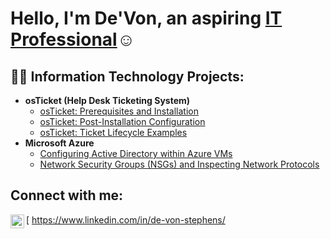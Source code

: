 <h1>Hello, I'm De'Von, an aspiring <a href="https://www.linkedin.com/in/de-von-stephens/"> IT Professional</a>☺</h1>

<h2>👨‍💻 Information Technology Projects:</h2>

- <b>osTicket (Help Desk Ticketing System)</b>
  - [osTicket: Prerequisites and Installation](https://github.com/Devon-Stephens/osticket-prereqs)
  - [osTicket: Post-Installation Configuration](https://github.com/Devon-Stephens/post-install-config)
  - [osTicket: Ticket Lifecycle Examples](https://github.com/Devon-Stephens/ticket-lifecycle)
- <b>Microsoft Azure</b>
  - [Configuring Active Directory within Azure VMs](https://github.com/Devon-Stephens/configure-ad)
  - [Network Security Groups (NSGs) and Inspecting Network Protocols](https://github.com/joshmadakorcc/azure-network-protocols)

<h2>Connect with me:</h2>

[<img align="left" alt="Josh | LinkedIn" width="22px" src="https://cdn.jsdelivr.net/npm/simple-icons@v3/icons/linkedin.svg" />
https://www.linkedin.com/in/de-von-stephens/
